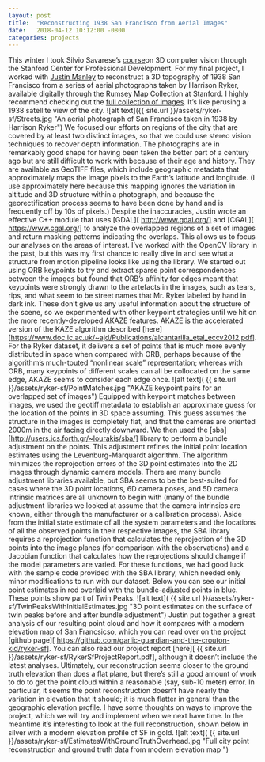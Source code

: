 ```yaml
---
layout: post
title:  "Reconstructing 1938 San Francisco from Aerial Images"
date:   2018-04-12 10:12:00 -0800
categories: projects
---
```


This winter I took Silvio Savarese’s [course](http://web.stanford.edu/class/cs231a/])on 3D computer vision through the Stanford Center for Professional Development. For my final project, I worked with [Justin Manley](http://justinmanley.io/) to reconstruct a 3D topography of 1938 San Francisco from a series of aerial photographs taken by Harrison Ryker, available digitally through the Rumsey Map Collection at Stanford. I highly recommend checking out the [full collection of images](https://www.davidrumsey.com/luna/servlet/detail/RUMSEY~8~1~217219~5504219:Composite--1-164-San-Francisco-Aeri). It’s like perusing a 1938 satellite view of the city.
![alt text]({{ site.url }}/assets/ryker-sf/Streets.jpg "An aerial photograph of San Francisco taken in 1938 by Harrison Ryker")
We focused our efforts on regions of the city that are covered by at least two distinct images, so that we could use stereo vision techniques to recover depth information. The photographs are in remarkably good shape for having been taken the better part of a century ago but are still difficult to work with because of their age and history. They are available as GeoTIFF files, which include geographic metadata that approximately maps the image pixels to the Earth’s latitude and longitude. (I use approximately here because this mapping ignores the variation in altitude and 3D structure within a photograph, and because the georectification process seems to have been done by hand and is frequently off by 10s of pixels.) Despite the inaccuracies, Justin wrote an effective C++ module that uses [GDAL][ http://www.gdal.org/] and [CGAL][ https://www.cgal.org/] to analyze the overlapped regions of a set of images and return masking patterns indicating the overlaps. This allows us to focus our analyses on the areas of interest. 
I’ve worked with the OpenCV library in the past, but this was my first chance to really dive in and see what a structure from motion pipeline looks like using the library. We started out using ORB keypoints to try and extract sparse point correspondences between the images but found that ORB’s affinity for edges meant that keypoints were strongly drawn to the artefacts in the images, such as tears, rips, and what seem to be street names that Mr. Ryker labeled by hand in dark ink. These don’t give us any useful information about the structure of the scene, so we experimented with other keypoint strategies until we hit on the more recently-developed AKAZE features. AKAZE is the accelerated version of the KAZE algorithm described [here][https://www.doc.ic.ac.uk/~ajd/Publications/alcantarilla_etal_eccv2012.pdf]. For the Ryker dataset, it delivers a set of points that is much more evenly distributed in space when compared with ORB, perhaps because of the algorithm’s much-touted “nonlinear scale” representation; whereas with ORB, many keypoints of different scales can all be collocated on the same edge, AKAZE seems to consider each edge once.
![alt text]( {{ site.url }}/assets/ryker-sf/PointMatches.jpg "AKAZE keypoint pairs for an overlapped set of images")
Equipped with keypoint matches between images, we used the geotiff metadata to establish an approximate guess for the location of the points in 3D space assuming. This guess assumes the structure in the images is completely flat, and that the cameras are oriented 2000m in the air facing directly downward. We then used the [sba][http://users.ics.forth.gr/~lourakis/sba/] library to perform a bundle adjustment on the points. This adjustment refines the initial point location estimates using the Levenburg-Marquardt algorithm. The algorithm minimizes the reprojection errors of the 3D point estimates into the 2D images through dynamic camera models. There are many bundle adjustment libraries available, but SBA seems to be the best-suited for cases where the 3D point locations, 6D camera poses, and 5D camera intrinsic matrices are all unknown to begin with (many of the bundle adjustment libraries we looked at assume that the camera intrinsics are known, either through the manufacturer or a calibration process). Aside from the initial state estimate of all the system parameters and the locations of all the observed points in their respective images, the SBA library requires a reprojection function that calculates the reprojection of the 3D points into the image planes (for comparison with the observations) and a Jacobian function that calculates how the reprojections should change if the model parameters are varied. For these functions, we had good luck with the sample code provided with the SBA library, which needed only minor modifications to run with our dataset. Below you can see our initial point estimates in red overlaid with the bundle-adjusted points in blue. These points show part of Twin Peaks.
![alt text]( {{ site.url }}/assets/ryker-sf/TwinPeaksWithInitialEstimates.jpg "3D point estimates on the surface of twin peaks before and after bundle adjustment")
Justin put together a great analysis of our resulting point cloud and how it compares with a modern elevation map of San Francsicso, which you can read over on the project [github page][ https://github.com/garlic-guardian-and-the-crouton-kid/ryker-sf]. You can also read our project report [here][ {{ site.url }}/assets/ryker-sf/RykerSfProjectReport.pdf], although it doesn’t include the latest analyses. Ultimately, our reconstruction seems closer to the ground truth elevation than does a flat plane, but there’s still a good amount of work to do to get the point cloud within a reasonable (say, sub-10 meter) error. In particular, it seems the point reconstruction doesn’t have nearly the variation in elevation that it should; it is much flatter in general than the geographic elevation profile. I have some thoughts on ways to improve the project, which we will try and implement when we next have time. In the meantime it’s interesting to look at the full reconstruction, shown below in silver with a modern elevation profile of SF in gold.
![alt text]( {{ site.url }}/assets/ryker-sf/EstimatesWithGroundTruthOverhead.jpg "Full city point reconstruction and ground truth data from modern elevation map ")


